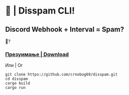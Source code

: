 # 🦠 | Disspam CLI!
## Discord Webhook + Interval = Spam?


🚀?

### [Презуимање | Download](https://github.com/crnobog69/disspam/releases)

Или | Or

```
git clone https://github.com/crnobog69/disspam.git
cd disspam
cargo build
cargo run
```
